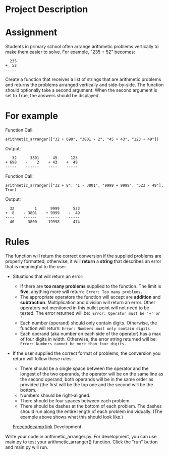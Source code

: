 # Project Description
# Assignment

Students in primary school often arrange arithmetic problems vertically to make them easier to solve. For example, "235 + 52" becomes:
```
  235
+  52
-----
```
Create a function that receives a list of strings that are arithmetic problems and returns the problems arranged vertically and side-by-side. The function should optionally take a second argument. When the second argument is set to True, the answers should be displayed.

# For example

Function Call:
```
arithmetic_arranger(["32 + 698", "3801 - 2", "45 + 43", "123 + 49"])
```

Output:
```
   32      3801      45      123
+ 698    -    2    + 43    +  49
-----    ------    ----    -----
```
Function Call:
```
arithmetic_arranger(["32 + 8", "1 - 3801", "9999 + 9999", "523 - 49"], True)
```
Output:
```
  32         1      9999      523
+  8    - 3801    + 9999    -  49
----    ------    ------    -----
  40     -3800     19998      474
```
# Rules

The function will return the correct conversion if the supplied problems are properly formatted, otherwise, it will **return** a **string** that describes an error that is meaningful to the user.
* Situations that will return an error:
  * If there are **too many problems** supplied to the function. The limit is **five**, anything more will return:``` Error: Too many problems.```
  * The appropriate operators the function will accept are **addition** and **subtraction**. Multiplication and division will return an error. Other operators not mentioned in    this bullet point will not need to be tested. The error returned will be:``` Error: Operator must be '+' or '-'.```
  * Each number (operand) should only contain digits. Otherwise, the function will return: ``` Error: Numbers must only contain digits. ```
  * Each operand (aka number on each side of the operator) has a max of four digits in width. Otherwise, the error string returned will be: ``` Error: Numbers cannot be more than four digits.```
* If the user supplied the correct format of problems, the conversion you return will follow these rules:
  * There should be a single space between the operator and the longest of the two operands, the operator will be on the same line as the second operand, both operands   will be in the same order as provided (the first will be the top one and the second will be the bottom.
  * Numbers should be right-aligned.
  * There should be four spaces between each problem.
  * There should be dashes at the bottom of each problem. The dashes should run along the entire length of each problem individually. (The example above shows what       this should look like.)
  
  [Freecodecamp link](https://www.freecodecamp.org/learn/scientific-computing-with-python/scientific-computing-with-python-projects/arithmetic-formatter)
Development

Write your code in arithmetic_arranger.py. For development, you can use main.py to test your arithmetic_arranger() function. Click the "run" button and main.py will run.
